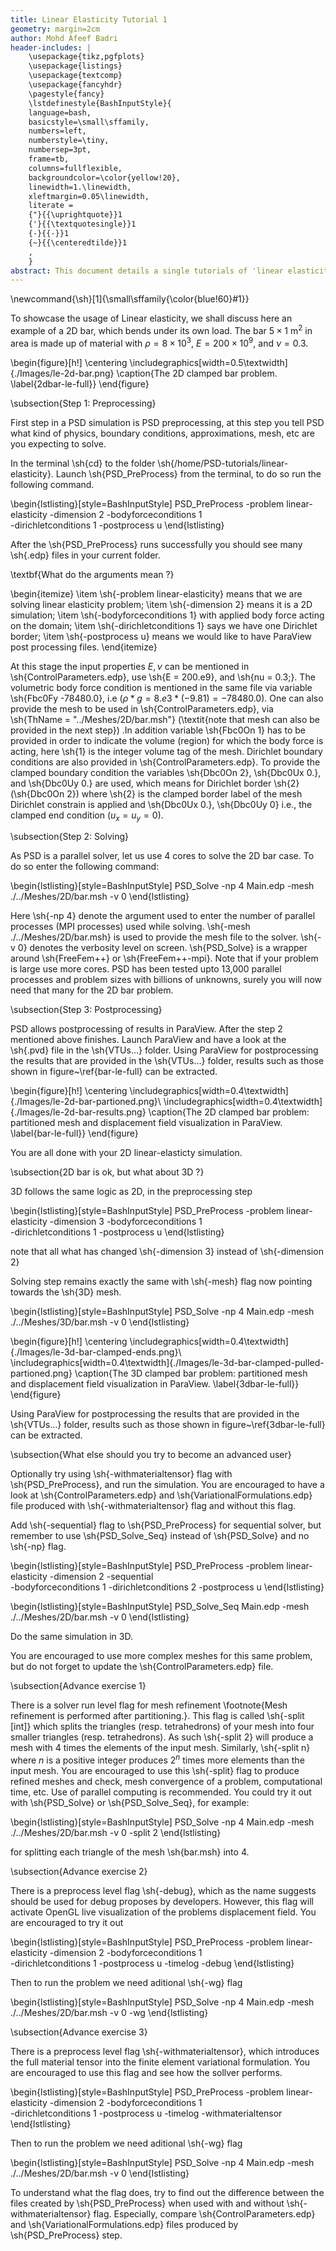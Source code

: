 ```yaml
---
title: Linear Elasticity Tutorial 1
geometry: margin=2cm
author: Mohd Afeef Badri
header-includes: |
    \usepackage{tikz,pgfplots}
    \usepackage{listings}
    \usepackage{textcomp}
    \usepackage{fancyhdr}
    \pagestyle{fancy}
    \lstdefinestyle{BashInputStyle}{
	language=bash,
	basicstyle=\small\sffamily,
	numbers=left,
	numberstyle=\tiny,
	numbersep=3pt,
	frame=tb,
	columns=fullflexible,
	backgroundcolor=\color{yellow!20},
	linewidth=1.\linewidth,
	xleftmargin=0.05\linewidth,
	literate =
	{"}{{\uprightquote}}1
	{'}{{\textquotesingle}}1
	{-}{{-}}1
	{~}{{\centeredtilde}}1
	,
    }
abstract: This document details a single tutorials of 'linear elasticity' module of PSD in a more verbos manner. 
---
```


\newcommand{\sh}[1]{\small\sffamily{\color{blue!60}#1}}

To showcase the usage of Linear elasticity, we shall discuss here an example of a 2D bar, which bends under its own load. The bar $5\times1$ m$^2$ in area is made up of material with $\rho=8\times 10^3$, $E=200\times 10^9$, and $\nu=0.3$.

\begin{figure}[h!]
\centering
\includegraphics[width=0.5\textwidth]{./Images/le-2d-bar.png}
\caption{The 2D clamped bar problem. \label{2dbar-le-full}}
\end{figure}

\subsection{Step 1: Preprocessing}

First step in a PSD simulation is PSD preprocessing, at this step you tell PSD what kind of physics, boundary conditions, approximations, mesh, etc are you expecting to solve.

In the terminal \sh{cd} to the folder \sh{/home/PSD-tutorials/linear-elasticity}. Launch \sh{PSD\_PreProcess} from the terminal, to do so run the following command.

\begin{lstlisting}[style=BashInputStyle]
PSD_PreProcess -problem linear-elasticity -dimension 2 -bodyforceconditions 1 \
-dirichletconditions 1 -postprocess u
\end{lstlisting}

After the \sh{PSD\_PreProcess} runs successfully you should see many \sh{.edp} files in your current folder. 

\textbf{What do the arguments mean ?}

\begin{itemize}
\item \sh{-problem linear-elasticity} means that we are solving linear elasticity problem;
\item \sh{-dimension 2} means it is a 2D simulation;
\item \sh{-bodyforceconditions 1} with applied body force acting on the domain;
\item \sh{-dirichletconditions 1} says we have one Dirichlet border;
\item \sh{-postprocess u} means we would like to have ParaView post processing files.
\end{itemize}

At this stage the input properties $E,\nu$ can be mentioned in \sh{ControlParameters.edp}, use \sh{E = 200.e9}, and \sh{nu = 0.3;}. The volumetric body force condition is mentioned in the same file via variable \sh{Fbc0Fy -78480.0}, i.e ($\rho*g=8.e3*(-9.81)=-78480.0$). One can also provide the mesh to be used in \sh{ControlParameters.edp}, via \sh{ThName = "../Meshes/2D/bar.msh"} (\textit{note that mesh can also be provided in the next step}) .In addition variable \sh{Fbc0On 1} has to be provided in order to indicate the volume (region) for which the body force is acting, here \sh{1} is the integer volume tag of the mesh. Dirichlet boundary conditions are also provided in \sh{ControlParameters.edp}. To provide the clamped boundary condition the variables \sh{Dbc0On 2}, \sh{Dbc0Ux 0.}, and \sh{Dbc0Uy 0.} are used, which means for Dirichlet border \sh{2} (\sh{Dbc0On 2}) where \sh{2} is the clamped border label of the mesh Dirichlet constrain is applied and \sh{Dbc0Ux 0.}, \sh{Dbc0Uy 0} i.e., the clamped end condition ($u_x=u_y=0$).

\subsection{Step 2: Solving} 

As PSD is a parallel solver, let us use 4 cores to solve the 2D bar case. To do so enter the following command:

\begin{lstlisting}[style=BashInputStyle]
PSD_Solve -np 4 Main.edp -mesh ./../Meshes/2D/bar.msh -v 0
\end{lstlisting}

Here \sh{-np 4} denote the argument used to enter the number of parallel processes (MPI processes) used while solving. \sh{-mesh ./../Meshes/2D/bar.msh} is used to provide the mesh file to the solver. \sh{-v 0} denotes the verbosity level on screen. \sh{PSD\_Solve} is a wrapper around \sh{FreeFem++} or \sh{FreeFem++-mpi}. Note that if your problem is large use more cores. PSD has been tested upto 13,000 parallel processes and problem sizes with billions of unknowns, surely you will now need that many for the 2D bar problem.

\subsection{Step 3: Postprocessing}

PSD allows postprocessing of results in ParaView. After the step 2 mentioned above finishes. Launch ParaView and have a look at the \sh{.pvd} file in the \sh{VTUs...} folder. Using ParaView for postprocessing the results that are provided in the \sh{VTUs...} folder, results such as those shown in figure~\ref{bar-le-full} can be extracted.

\begin{figure}[h!]
\centering
\includegraphics[width=0.4\textwidth]{./Images/le-2d-bar-partioned.png}\\
\includegraphics[width=0.4\textwidth]{./Images/le-2d-bar-results.png}
\caption{The 2D clamped bar problem: partitioned mesh and displacement field visualization in ParaView. \label{bar-le-full}}
\end{figure}

You are all done with your 2D linear-elasticty simulation.

\subsection{2D bar is ok, but what about 3D ?}

3D follows the same logic as 2D, in the preprocessing step

\begin{lstlisting}[style=BashInputStyle]
PSD_PreProcess -problem linear-elasticity -dimension 3 -bodyforceconditions 1 \
-dirichletconditions 1 -postprocess u
\end{lstlisting}

note that all what has changed \sh{-dimension 3} instead of \sh{-dimension 2}

Solving step remains exactly the same with \sh{-mesh} flag now pointing towards the \sh{3D} mesh.

\begin{lstlisting}[style=BashInputStyle]
PSD_Solve -np 4 Main.edp -mesh ./../Meshes/3D/bar.msh -v 0
\end{lstlisting}

\begin{figure}[h!]
\centering
\includegraphics[width=0.4\textwidth]{./Images/le-3d-bar-clamped-ends.png}\\
\includegraphics[width=0.4\textwidth]{./Images/le-3d-bar-clamped-pulled-partioned.png}
\caption{The 3D clamped bar problem: partitioned mesh and displacement field visualization in ParaView. \label{3dbar-le-full}}
\end{figure}

Using ParaView for postprocessing the results that are provided in the \sh{VTUs...} folder, results such as those shown in figure~\ref{3dbar-le-full} can be extracted.

\subsection{What else should you try to become an advanced user}

Optionally try using \sh{-withmaterialtensor} flag with \sh{PSD\_PreProcess}, and run the simulation. You are encouraged to have a look at \sh{ControlParameters.edp} and \sh{VariationalFormulations.edp} file produced with \sh{-withmaterialtensor} flag and without this flag.

Add \sh{-sequential} flag to \sh{PSD\_PreProcess} for sequential solver, but remember to use \sh{PSD\_Solve\_Seq} instead of \sh{PSD\_Solve} and no \sh{-np} flag.

\begin{lstlisting}[style=BashInputStyle]
PSD_PreProcess -problem linear-elasticity -dimension 2 -sequential \
-bodyforceconditions 1 -dirichletconditions 2 -postprocess u
\end{lstlisting}

\begin{lstlisting}[style=BashInputStyle]
PSD_Solve_Seq Main.edp -mesh ./../Meshes/2D/bar.msh -v 0
\end{lstlisting}

Do the same simulation in 3D.

You are encouraged to use more complex meshes for this same problem, but do not forget to update the \sh{ControlParameters.edp} file.

\subsection{Advance exercise  1}

There is a solver run level flag for mesh refinement \footnote{Mesh refinement is performed after partitioning.}. This flag is called \sh{-split [int]} which splits the triangles (resp. tetrahedrons) of your mesh into  four smaller  triangles (resp. tetrahedrons). As such \sh{-split 2} will produce a mesh with 4 times the elements of the input mesh. Similarly, \sh{-split n} where $n$ is a positive integer produces $2^n$ times more elements than the input mesh. You are encouraged to use this \sh{-split} flag to produce refined meshes and check, mesh convergence of a problem, computational time, etc. Use of parallel computing is recommended. You could try it out with \sh{PSD\_Solve} or \sh{PSD\_Solve\_Seq}, for example:

\begin{lstlisting}[style=BashInputStyle]
PSD_Solve -np 4 Main.edp -mesh ./../Meshes/2D/bar.msh -v 0 -split 2
\end{lstlisting}

for splitting each triangle of the mesh \sh{bar.msh} into 4.

\subsection{Advance exercise  2}

There is a preprocess level flag \sh{-debug}, which as the name suggests should be used for debug proposes by developers. However, this flag will activate OpenGL live visualization of the problems displacement field. You are encouraged to try it out 

\begin{lstlisting}[style=BashInputStyle]
PSD_PreProcess -problem linear-elasticity -dimension 2 -bodyforceconditions 1 \
-dirichletconditions 1 -postprocess u -timelog -debug
\end{lstlisting}

Then to run the problem we need aditional \sh{-wg} flag

\begin{lstlisting}[style=BashInputStyle]
PSD_Solve -np 4 Main.edp -mesh ./../Meshes/2D/bar.msh -v 0 -wg
\end{lstlisting}

\subsection{Advance exercise 3}

There is a preprocess level flag \sh{-withmaterialtensor}, which introduces the full material tensor into the finite element variational formulation. You are encouraged to use this flag and see how the sollver performs.

\begin{lstlisting}[style=BashInputStyle]
PSD_PreProcess -problem linear-elasticity -dimension 2 -bodyforceconditions 1 \
-dirichletconditions 1 -postprocess u -timelog -withmaterialtensor
\end{lstlisting}

Then to run the problem we need aditional \sh{-wg} flag

\begin{lstlisting}[style=BashInputStyle]
PSD_Solve -np 4 Main.edp -mesh ./../Meshes/2D/bar.msh -v 0
\end{lstlisting}

To understand what the flag does, try to find out the difference between the files created by \sh{PSD\_PreProcess} when used with and without  \sh{-withmaterialtensor} flag. Especially, compare  \sh{ControlParameters.edp} and \sh{VariationalFormulations.edp} files produced by \sh{PSD\_PreProcess} step. 
